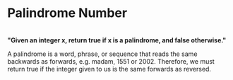 # Palindrome Number<br>

<br>
<b>"Given an integer x, return true if x is a palindrome, and false otherwise."</b>

A palindrome is a word, phrase, or sequence that reads the same backwards as forwards, e.g. madam, 1551 or 2002.
Therefore, we must return true if the integer given to us is the same forwards as reversed.
